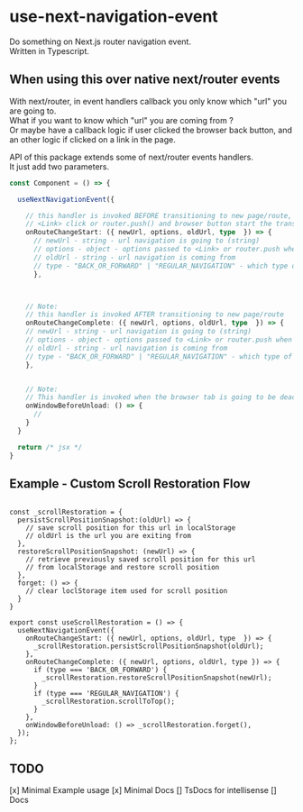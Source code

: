 # use-next-navigation-event

Do something on Next.js router navigation event.  
Written in Typescript.  

## When using this over native next/router events

With next/router, in event handlers callback you only know which "url" you are going to.  
What if you want to know which "url" you are coming from ?  
Or maybe have a callback logic if user clicked the browser back button, and an other logic if clicked on a link in the page.  

API of this package extends some of next/router events handlers.  
It just add two parameters.

```ts
const Component = () => {

  useNextNavigationEvent({

    // this handler is invoked BEFORE transitioning to new page/route, 
    // <Link> click or router.push() and browser button start the transition
    onRouteChangeStart: ({ newUrl, options, oldUrl, type  }) => {
      // newUrl - string - url navigation is going to (string)
      // options - object - options passed to <Link> or router.push when triggering navigation
      // oldUrl - string - url navigation is coming from
      // type - "BACK_OR_FORWARD" | "REGULAR_NAVIGATION" - which type of navigation is this
      },



    // Note:
    // this handler is invoked AFTER transitioning to new page/route
    onRouteChangeComplete: ({ newUrl, options, oldUrl, type  }) => {
    // newUrl - string - url navigation is going to (string)
    // options - object - options passed to <Link> or router.push when triggering navigation
    // oldUrl - string - url navigation is coming from
    // type - "BACK_OR_FORWARD" | "REGULAR_NAVIGATION" - which type of navigation is this
    },


    // Note:
    // This handler is invoked when the browser tab is going to be deactivated and closed
    onWindowBeforeUnload: () => {
      //
    }
  }

  return /* jsx */
}
```


## Example - Custom Scroll Restoration Flow

```tsx

const _scrollRestoration = {
  persistScrollPositionSnapshot:(oldUrl) => {
    // save scroll position for this url in localStorage
    // oldUrl is the url you are exiting from
  },
  restoreScrollPositionSnapshot: (newUrl) => {
    // retrieve previously saved scroll position for this url 
    // from localStorage and restore scroll position
  },
  forget: () => {
    // clear loclStorage item used for scroll position
  }
}

export const useScrollRestoration = () => {
  useNextNavigationEvent({
    onRouteChangeStart: ({ newUrl, options, oldUrl, type  }) => {
      _scrollRestoration.persistScrollPositionSnapshot(oldUrl);
    },
    onRouteChangeComplete: ({ newUrl, options, oldUrl, type }) => {
      if (type === 'BACK_OR_FORWARD') {
        _scrollRestoration.restoreScrollPositionSnapshot(newUrl);
      }
      if (type === 'REGULAR_NAVIGATION') {
        _scrollRestoration.scrollToTop();
      }
    },
    onWindowBeforeUnload: () => _scrollRestoration.forget(),
  });
};
```



## TODO

[x] Minimal Example usage
[x] Minimal Docs
[] TsDocs for intellisense
[] Docs


